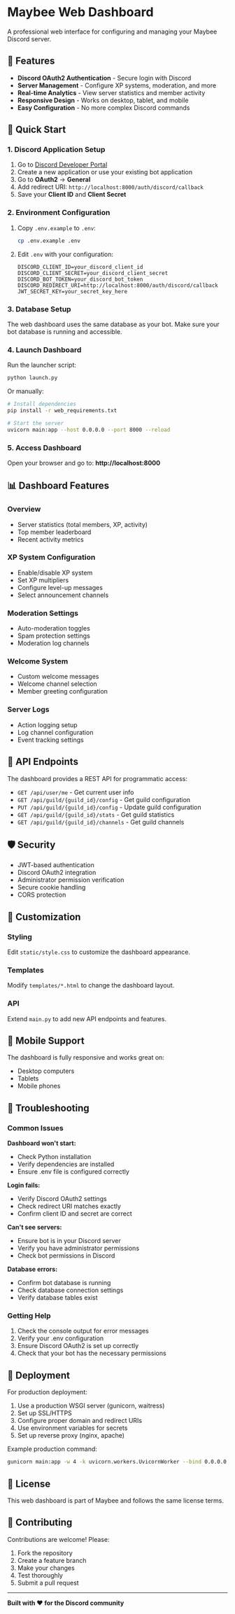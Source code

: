 # Maybee Web Dashboard

A professional web interface for configuring and managing your Maybee Discord server.

## 🌟 Features

- **Discord OAuth2 Authentication** - Secure login with Discord
- **Server Management** - Configure XP systems, moderation, and more
- **Real-time Analytics** - View server statistics and member activity
- **Responsive Design** - Works on desktop, tablet, and mobile
- **Easy Configuration** - No more complex Discord commands

## 🚀 Quick Start

### 1. Discord Application Setup

1. Go to [Discord Developer Portal](https://discord.com/developers/applications)
2. Create a new application or use your existing bot application
3. Go to **OAuth2** → **General**
4. Add redirect URI: `http://localhost:8000/auth/discord/callback`
5. Save your **Client ID** and **Client Secret**

### 2. Environment Configuration

1. Copy `.env.example` to `.env`:
   ```bash
   cp .env.example .env
   ```

2. Edit `.env` with your configuration:
   ```env
   DISCORD_CLIENT_ID=your_discord_client_id
   DISCORD_CLIENT_SECRET=your_discord_client_secret
   DISCORD_BOT_TOKEN=your_discord_bot_token
   DISCORD_REDIRECT_URI=http://localhost:8000/auth/discord/callback
   JWT_SECRET_KEY=your_secret_key_here
   ```

### 3. Database Setup

The web dashboard uses the same database as your bot. Make sure your bot database is running and accessible.

### 4. Launch Dashboard

Run the launcher script:

```bash
python launch.py
```

Or manually:

```bash
# Install dependencies
pip install -r web_requirements.txt

# Start the server
uvicorn main:app --host 0.0.0.0 --port 8000 --reload
```

### 5. Access Dashboard

Open your browser and go to: **http://localhost:8000**

## 📊 Dashboard Features

### Overview
- Server statistics (total members, XP, activity)
- Top member leaderboard
- Recent activity metrics

### XP System Configuration
- Enable/disable XP system
- Set XP multipliers
- Configure level-up messages
- Select announcement channels

### Moderation Settings
- Auto-moderation toggles
- Spam protection settings
- Moderation log channels

### Welcome System
- Custom welcome messages
- Welcome channel selection
- Member greeting configuration

### Server Logs
- Action logging setup
- Log channel configuration
- Event tracking settings

## 🔧 API Endpoints

The dashboard provides a REST API for programmatic access:

- `GET /api/user/me` - Get current user info
- `GET /api/guild/{guild_id}/config` - Get guild configuration
- `PUT /api/guild/{guild_id}/config` - Update guild configuration
- `GET /api/guild/{guild_id}/stats` - Get guild statistics
- `GET /api/guild/{guild_id}/channels` - Get guild channels

## 🛡️ Security

- JWT-based authentication
- Discord OAuth2 integration
- Administrator permission verification
- Secure cookie handling
- CORS protection

## 🎨 Customization

### Styling
Edit `static/style.css` to customize the dashboard appearance.

### Templates
Modify `templates/*.html` to change the dashboard layout.

### API
Extend `main.py` to add new API endpoints and features.

## 📱 Mobile Support

The dashboard is fully responsive and works great on:
- Desktop computers
- Tablets
- Mobile phones

## 🐛 Troubleshooting

### Common Issues

**Dashboard won't start:**
- Check Python installation
- Verify dependencies are installed
- Ensure .env file is configured correctly

**Login fails:**
- Verify Discord OAuth2 settings
- Check redirect URI matches exactly
- Confirm client ID and secret are correct

**Can't see servers:**
- Ensure bot is in your Discord server
- Verify you have administrator permissions
- Check bot permissions in Discord

**Database errors:**
- Confirm bot database is running
- Check database connection settings
- Verify database tables exist

### Getting Help

1. Check the console output for error messages
2. Verify your .env configuration
3. Ensure Discord OAuth2 is set up correctly
4. Check that your bot has the necessary permissions

## 🚀 Deployment

For production deployment:

1. Use a production WSGI server (gunicorn, waitress)
2. Set up SSL/HTTPS
3. Configure proper domain and redirect URIs
4. Use environment variables for secrets
5. Set up reverse proxy (nginx, apache)

Example production command:
```bash
gunicorn main:app -w 4 -k uvicorn.workers.UvicornWorker --bind 0.0.0.0:8000
```

## 📄 License

This web dashboard is part of Maybee and follows the same license terms.

## 🤝 Contributing

Contributions are welcome! Please:
1. Fork the repository
2. Create a feature branch
3. Make your changes
4. Test thoroughly
5. Submit a pull request

---

**Built with ❤️ for the Discord community**
